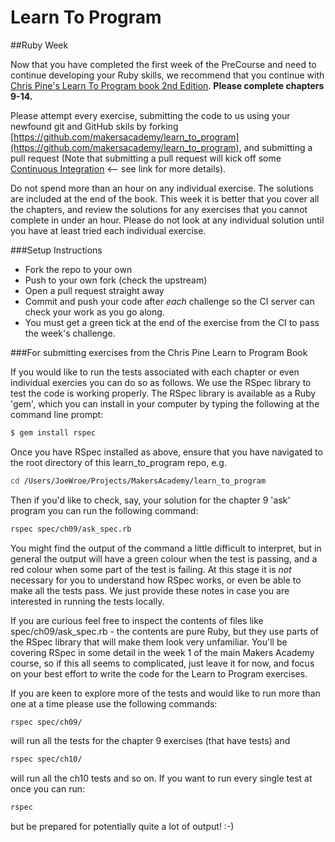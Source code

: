 # Learn To Program

##Ruby Week

Now that you have completed the first week of the PreCourse and need to continue developing your Ruby skills, we recommend that you continue with [Chris Pine's Learn To Program book 2nd Edition](https://drive.google.com/file/d/0Bz17qR4zZedib0M5RnRwWFl3MUk/view).  **Please complete chapters 9-14.**

Please attempt every exercise, submitting the code to us using your newfound git and GitHub skils by forking [https://github.com/makersacademy/learn_to_program](https://github.com/makersacademy/learn_to_program), and submitting a pull request (Note that submitting a pull request will kick off some [Continuous Integration](https://github.com/makersacademy/pre_course/blob/master/pills/continuous_integration.md) <-- see link for more details).

Do not spend more than an hour on any individual exercise. The solutions are included at the end of the book. This week it is better that you cover all the chapters, and review the solutions for any exercises that you cannot complete in under an hour. Please do not look at any individual solution until you have at least tried each individual exercise.

###Setup Instructions

 - Fork the repo to your own
 - Push to your own fork (check the upstream)
 - Open a pull request straight away
 - Commit and push your code after *each* challenge so the CI server can check your work as you go along.
 - You must get a green tick at the end of the exercise from the CI to pass the week's challenge.

###For submitting exercises from the Chris Pine Learn to Program Book

If you would like to run the tests associated with each chapter or even individual exercies you can do so as follows. We use the RSpec library to test the code is working properly. The RSpec library is available as a Ruby 'gem', which you can install in your computer by typing the following at the command line prompt:

```sh
$ gem install rspec
```

Once you have RSpec installed as above, ensure that you have navigated to the root directory of this learn_to_program repo, e.g.

```sh
cd /Users/JoeWroe/Projects/MakersAcademy/learn_to_program
```

Then if you'd like to check, say, your solution for the chapter 9 'ask' program you can run the following command:

```sh
rspec spec/ch09/ask_spec.rb
```

You might find the output of the command a little difficult to interpret, but in general the output will have a green colour when the test is passing, and a red colour when some part of the test is failing. At this stage it is *not* necessary for you to understand how RSpec works, or even be able to make all the tests pass. We just provide these notes in case you are interested in running the tests locally.

If you are curious feel free to inspect the contents of files like spec/ch09/ask_spec.rb - the contents are pure Ruby, but they use parts of the RSpec library that will make them look very unfamiliar. You'll be covering RSpec in some detail in the week 1 of the main Makers Academy course, so if this all seems to complicated, just leave it for now, and focus on your best effort to write the code for the Learn to Program exercises.

If you are keen to explore more of the tests and would like to run more than one at a time please use the following commands:

```sh
rspec spec/ch09/
```

will run all the tests for the chapter 9 exercises (that have tests) and

```sh
rspec spec/ch10/
```

will run all the ch10 tests and so on. If you want to run every single test at once you can run:

```sh
rspec
```

but be prepared for potentially quite a lot of output! :-)
